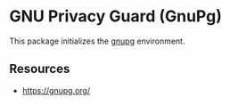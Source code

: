 # GNU Privacy Guard (GnuPg)

This package initializes the [gnupg](https://gnupg.org/) environment.

## Resources

- https://gnupg.org/

